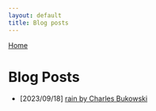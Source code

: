 ```yaml
---
layout: default
title: Blog posts
---
```


[Home](./)

# Blog Posts

- [2023/09/18] [rain by Charles Bukowski](./posts/rain_bukowski)
